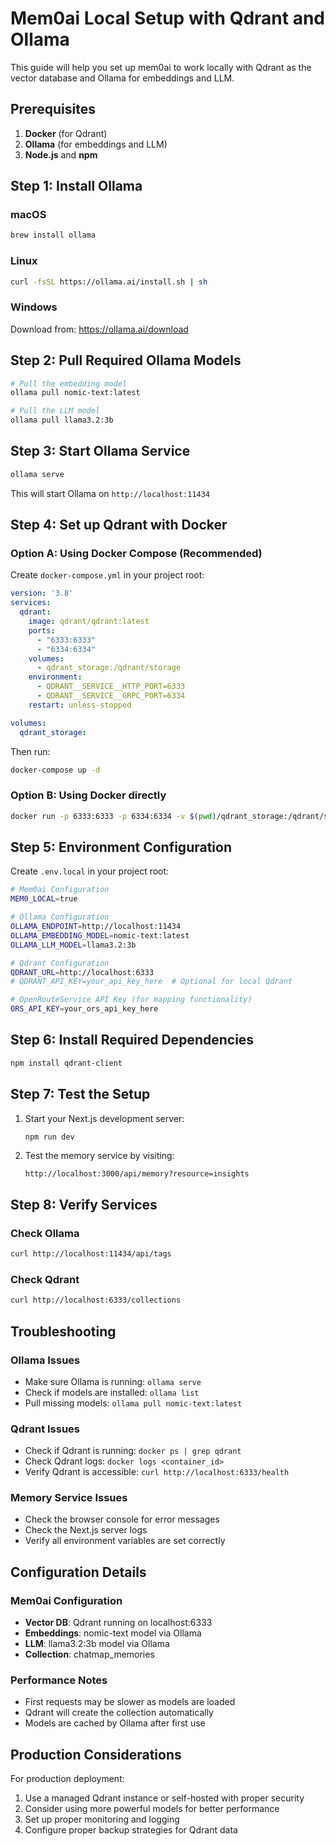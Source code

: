 # Mem0ai Local Setup with Qdrant and Ollama

This guide will help you set up mem0ai to work locally with Qdrant as the vector database and Ollama for embeddings and LLM.

## Prerequisites

1. **Docker** (for Qdrant)
2. **Ollama** (for embeddings and LLM)
3. **Node.js** and **npm**

## Step 1: Install Ollama

### macOS
```bash
brew install ollama
```

### Linux
```bash
curl -fsSL https://ollama.ai/install.sh | sh
```

### Windows
Download from: https://ollama.ai/download

## Step 2: Pull Required Ollama Models

```bash
# Pull the embedding model
ollama pull nomic-text:latest

# Pull the LLM model
ollama pull llama3.2:3b
```

## Step 3: Start Ollama Service

```bash
ollama serve
```

This will start Ollama on `http://localhost:11434`

## Step 4: Set up Qdrant with Docker

### Option A: Using Docker Compose (Recommended)

Create `docker-compose.yml` in your project root:

```yaml
version: '3.8'
services:
  qdrant:
    image: qdrant/qdrant:latest
    ports:
      - "6333:6333"
      - "6334:6334"
    volumes:
      - qdrant_storage:/qdrant/storage
    environment:
      - QDRANT__SERVICE__HTTP_PORT=6333
      - QDRANT__SERVICE__GRPC_PORT=6334
    restart: unless-stopped

volumes:
  qdrant_storage:
```

Then run:
```bash
docker-compose up -d
```

### Option B: Using Docker directly

```bash
docker run -p 6333:6333 -p 6334:6334 -v $(pwd)/qdrant_storage:/qdrant/storage qdrant/qdrant:latest
```

## Step 5: Environment Configuration

Create `.env.local` in your project root:

```bash
# Mem0ai Configuration
MEM0_LOCAL=true

# Ollama Configuration
OLLAMA_ENDPOINT=http://localhost:11434
OLLAMA_EMBEDDING_MODEL=nomic-text:latest
OLLAMA_LLM_MODEL=llama3.2:3b

# Qdrant Configuration
QDRANT_URL=http://localhost:6333
# QDRANT_API_KEY=your_api_key_here  # Optional for local Qdrant

# OpenRouteService API Key (for mapping functionality)
ORS_API_KEY=your_ors_api_key_here
```

## Step 6: Install Required Dependencies

```bash
npm install qdrant-client
```

## Step 7: Test the Setup

1. Start your Next.js development server:
   ```bash
   npm run dev
   ```

2. Test the memory service by visiting:
   ```
   http://localhost:3000/api/memory?resource=insights
   ```

## Step 8: Verify Services

### Check Ollama
```bash
curl http://localhost:11434/api/tags
```

### Check Qdrant
```bash
curl http://localhost:6333/collections
```

## Troubleshooting

### Ollama Issues
- Make sure Ollama is running: `ollama serve`
- Check if models are installed: `ollama list`
- Pull missing models: `ollama pull nomic-text:latest`

### Qdrant Issues
- Check if Qdrant is running: `docker ps | grep qdrant`
- Check Qdrant logs: `docker logs <container_id>`
- Verify Qdrant is accessible: `curl http://localhost:6333/health`

### Memory Service Issues
- Check the browser console for error messages
- Check the Next.js server logs
- Verify all environment variables are set correctly

## Configuration Details

### Mem0ai Configuration
- **Vector DB**: Qdrant running on localhost:6333
- **Embeddings**: nomic-text model via Ollama
- **LLM**: llama3.2:3b model via Ollama
- **Collection**: chatmap_memories

### Performance Notes
- First requests may be slower as models are loaded
- Qdrant will create the collection automatically
- Models are cached by Ollama after first use

## Production Considerations

For production deployment:
1. Use a managed Qdrant instance or self-hosted with proper security
2. Consider using more powerful models for better performance
3. Set up proper monitoring and logging
4. Configure proper backup strategies for Qdrant data
